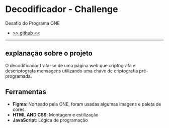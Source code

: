 # Decodificador - Challenge
Desafio do Programa ONE  
* [>> github <<](https://github.com/JocelioNobre1983/Decodificador-Challenge---ONE.git)

---

## explanação sobre o projeto

O decodificador trata-se de uma página web que criptografa e descriptografa mensagens utilizando uma chave de criptografia pré-programada.

## Ferramentas

- **Figma**: Norteado pela ONE, foram usadas algumas imagens e paleta de cores.
- **HTML AND CSS**: Montagem e estilização
- **JavaScript**: Lógica de programação

